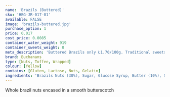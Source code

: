 ```yaml
---
name: 'Brazils (Buttered)'
sku: 'HBG-JR-017-01'
available: FALSE
image: 'brazils-buttered.jpg'
purchase_option: 1
price: 0.017
cost_price: 0.0085
container_water_weight: 919
container_sweets_weight: 0
meta_description: 'Buttered Brazils only Ł1.70/100g. Traditional sweets and more at Humbugs Confectionery Store. Specialists in satisfying your sweet tooth!'
brand: Buchanans
type: [Nuts, Toffee, Wrapped]
colour: [Yellow]
contains: [Gluten, Lactose, Nuts, Gelatin]
ingredients: 'Brazils Nuts (30%), Sugar, Glucose Syrup, Butter (10%), Salt'
---
```

Whole brazil nuts encased in a smooth butterscotch